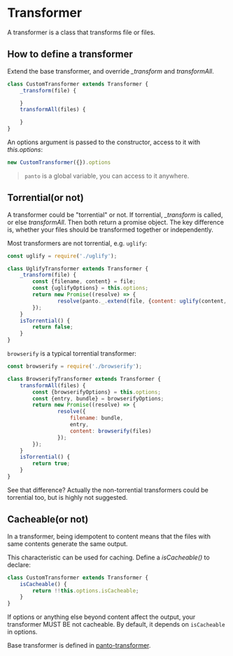 # Transformer

A transformer is a class that transforms file or files.

## How to define a transformer

Extend the base transformer, and override _\_transform_ and _transformAll_.

```js
class CustomTransformer extends Transformer {
    _transform(file) {

    }
    transformAll(files) {

    }
}
```

An options argument is passed to the constructor, access to it with _this.options_:

```js
new CustomTransformer({}).options
```

> `panto` is a global variable, you can access to it anywhere.

## Torrential(or not)

A transformer could be "torrential" or not. If torrential, _\_transform_ is called, or else _transformAll_. Then both return a promise object. The key difference is, whether your files should be transformed together or independently.

Most transformers are not torrential, e.g. `uglify`:

```js
const uglify = require('./uglify');

class UglifyTransformer extends Transformer {
    _transform(file) {
        const {filename, content} = file;
        const {uglifyOptions} = this.options;
        return new Promise((resolve) => {
                resolve(panto._.extend(file, {content: uglify(content, uglifyOptions)}))
        });
    }
    isTorrential() {
        return false;
    }
}
```

`browserify` is a typical torrential transformer:

```js
const browserify = require('./browserify');

class BrowserifyTransformer extends Transformer {
    transformAll(files) {
        const {browserifyOptions} = this.options;
        const {entry, bundle} = browserifyOptions;
        return new Promise((resolve) => {
                resolve({
                    filename: bundle,
                    entry,
                    content: browserify(files)
                });
        });
    }
    isTorrential() {
        return true;
    }
}
```

See that difference? Actually the non-torrential transformers could be torrential too, but is highly not suggested. 

## Cacheable(or not)

In a transformer, being idempotent to content means that the files with same contents generate the same output.

This characteristic can be used for caching. Define a _isCacheable()_ to declare:

```js
class CustomTransformer extends Transformer {
    isCacheable() {
        return !!this.options.isCacheable;
    }
}
```

If options or anything else beyond content affect the output, your transformer MUST BE not cacheable. By default, it depends on `isCacheable` in options.

Base transformer is defined in [panto-transformer](https://github.com/pantojs/panto-transformer).
